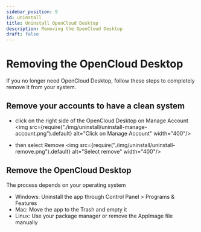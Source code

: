 ```yaml
---
sidebar_position: 9
id: uninstall
title: Uninstall OpenCloud Desktop
description: Removing the OpenCloud Desktop
draft: false
---
```


# Removing the OpenCloud Desktop

If you no longer need OpenCloud Desktop, follow these steps to completely remove it from your system.

## Remove your accounts to have a clean system

- click on the right side of the OpenCloud Desktop on Manage Account
  <img src={require("./img/uninstall/uninstall-manage-account.png").default} alt="Click on Manage Account" width="400"/>

- then select Remove
  <img src={require("./img/uninstall/uninstall-remove.png").default} alt="Select remove" width="400"/>

## Remove the OpenCloud Desktop

The process depends on your operating system

- Windows: Uninstall the app through Control Panel > Programs & Features
- Mac: Move the app to the Trash and empty it
- Linux: Use your package manager or remove the AppImage file manually
